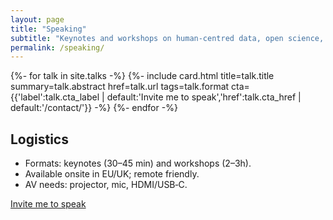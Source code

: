 ```yaml
---
layout: page
title: "Speaking"
subtitle: "Keynotes and workshops on human‑centred data, open science, and responsible AI."
permalink: /speaking/
---
```

<div class="grid auto">
  {%- for talk in site.talks -%}
    {%- include card.html title=talk.title summary=talk.abstract href=talk.url tags=talk.format cta={{'label':talk.cta_label | default:'Invite me to speak','href':talk.cta_href | default:'/contact/'}} -%}
  {%- endfor -%}
</div>
<section>
  <h2>Logistics</h2>
  <ul>
    <li>Formats: keynotes (30–45 min) and workshops (2–3h).</li>
    <li>Available onsite in EU/UK; remote friendly.</li>
    <li>AV needs: projector, mic, HDMI/USB‑C.</li>
  </ul>
  <p><a class="button" href="{{ '/contact/' | relative_url }}">Invite me to speak</a></p>
</section>
